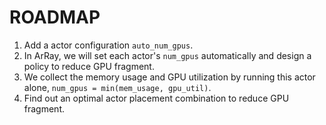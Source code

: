 # ROADMAP
1. Add a actor configuration `auto_num_gpus`.
2. In ArRay, we will set each actor's `num_gpus` automatically and design a policy to reduce GPU fragment.
3. We collect the memory usage and GPU utilization by running this actor alone, `num_gpus = min(mem_usage, gpu_util)`.
4. Find out an optimal actor placement combination to reduce GPU fragment.

